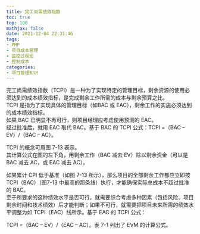 ```yaml
---
title: 完工尚需绩效指数
toc: true
top: 100
mathjax: false
date: 2021-12-04 22:31:46
tags:
- PMP
- 项目成本管理
- 监控过程组
- 控制成本
categories:
- 项目管理知识
---
```

完工尚需绩效指数（TCPI）是一种为了实现特定的管理目标，剩余资源的使用必须达到的成本绩效指标，是完成剩余工作所需的成本与剩余预算之比。  
TCPI 是指为了实现具体的管理目标（如BAC 或 EAC），剩余工作的实施必须达到的成本绩效指标。  
如果 BAC 已明显不再可行，则项目经理应考虑使用预测的 EAC。  
经过批准后，就用 EAC 取代 BAC。基于 BAC 的 TCPI 公式：TCPI =（BAC –EV）/（BAC – AC）。

TCPI 的概念可用图 7-13 表示。  
其计算公式在图的左下角，用剩余工作（BAC 减去 EV）除以剩余资金（可以是 BAC 减去 AC，或 EAC 减去 AC）。

如果累计 CPI 低于基准（如图 7-13 所示），那么项目的全部剩余工作都应立即按 TCPI（BAC）（图7-13 中最高的那条线）执行，才能确保实际总成本不超过批准的 BAC。  
至于所要求的这种绩效水平是否可行，就需要综合考虑多种因素（包括风险、项目剩余时间和技术绩效）后才能判断；如果不可行，就需要把项目未来所需的绩效水平调整为如 TCPI（EAC）线所示。基于 EAC 的 TCPI 公式：

TCPI =（BAC – EV）/（EAC – AC）。表 7-1 列出了 EVM 的计算公式。
